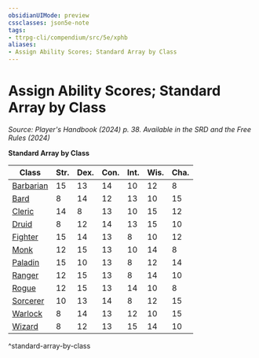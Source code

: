 ```yaml
---
obsidianUIMode: preview
cssclasses: json5e-note
tags:
- ttrpg-cli/compendium/src/5e/xphb
aliases:
- Assign Ability Scores; Standard Array by Class
---
```

# Assign Ability Scores; Standard Array by Class
*Source: Player's Handbook (2024) p. 38. Available in the <span title='Systems Reference Document (5.2)'>SRD</span> and the Free Rules (2024)* 

**Standard Array by Class**

| Class | Str. | Dex. | Con. | Int. | Wis. | Cha. |
|-------|------|------|------|------|------|------|
| [Barbarian](Інструменти%20ДМ/CLI/classes/barbarian-xphb.md) | 15 | 13 | 14 | 10 | 12 | 8 |
| [Bard](Інструменти%20ДМ/CLI/classes/bard-xphb.md) | 8 | 14 | 12 | 13 | 10 | 15 |
| [Cleric](Інструменти%20ДМ/CLI/classes/cleric-xphb.md) | 14 | 8 | 13 | 10 | 15 | 12 |
| [Druid](Інструменти%20ДМ/CLI/classes/druid-xphb.md) | 8 | 12 | 14 | 13 | 15 | 10 |
| [Fighter](Інструменти%20ДМ/CLI/classes/fighter-xphb.md) | 15 | 14 | 13 | 8 | 10 | 12 |
| [Monk](Інструменти%20ДМ/CLI/classes/monk-xphb.md) | 12 | 15 | 13 | 10 | 14 | 8 |
| [Paladin](Інструменти%20ДМ/CLI/classes/paladin-xphb.md) | 15 | 10 | 13 | 8 | 12 | 14 |
| [Ranger](Інструменти%20ДМ/CLI/classes/ranger-xphb.md) | 12 | 15 | 13 | 8 | 14 | 10 |
| [Rogue](Інструменти%20ДМ/CLI/classes/rogue-xphb.md) | 12 | 15 | 13 | 14 | 10 | 8 |
| [Sorcerer](Інструменти%20ДМ/CLI/classes/sorcerer-xphb.md) | 10 | 13 | 14 | 8 | 12 | 15 |
| [Warlock](Інструменти%20ДМ/CLI/classes/warlock-xphb.md) | 8 | 14 | 13 | 12 | 10 | 15 |
| [Wizard](Інструменти%20ДМ/CLI/classes/wizard-xphb.md) | 8 | 12 | 13 | 15 | 14 | 10 |
^standard-array-by-class